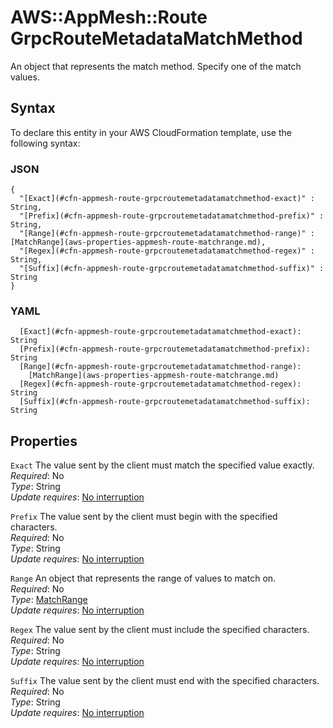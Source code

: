 # AWS::AppMesh::Route GrpcRouteMetadataMatchMethod<a name="aws-properties-appmesh-route-grpcroutemetadatamatchmethod"></a>

An object that represents the match method\. Specify one of the match values\.

## Syntax<a name="aws-properties-appmesh-route-grpcroutemetadatamatchmethod-syntax"></a>

To declare this entity in your AWS CloudFormation template, use the following syntax:

### JSON<a name="aws-properties-appmesh-route-grpcroutemetadatamatchmethod-syntax.json"></a>

```
{
  "[Exact](#cfn-appmesh-route-grpcroutemetadatamatchmethod-exact)" : String,
  "[Prefix](#cfn-appmesh-route-grpcroutemetadatamatchmethod-prefix)" : String,
  "[Range](#cfn-appmesh-route-grpcroutemetadatamatchmethod-range)" : [MatchRange](aws-properties-appmesh-route-matchrange.md),
  "[Regex](#cfn-appmesh-route-grpcroutemetadatamatchmethod-regex)" : String,
  "[Suffix](#cfn-appmesh-route-grpcroutemetadatamatchmethod-suffix)" : String
}
```

### YAML<a name="aws-properties-appmesh-route-grpcroutemetadatamatchmethod-syntax.yaml"></a>

```
  [Exact](#cfn-appmesh-route-grpcroutemetadatamatchmethod-exact): String
  [Prefix](#cfn-appmesh-route-grpcroutemetadatamatchmethod-prefix): String
  [Range](#cfn-appmesh-route-grpcroutemetadatamatchmethod-range): 
    [MatchRange](aws-properties-appmesh-route-matchrange.md)
  [Regex](#cfn-appmesh-route-grpcroutemetadatamatchmethod-regex): String
  [Suffix](#cfn-appmesh-route-grpcroutemetadatamatchmethod-suffix): String
```

## Properties<a name="aws-properties-appmesh-route-grpcroutemetadatamatchmethod-properties"></a>

`Exact`  <a name="cfn-appmesh-route-grpcroutemetadatamatchmethod-exact"></a>
The value sent by the client must match the specified value exactly\.  
*Required*: No  
*Type*: String  
*Update requires*: [No interruption](https://docs.aws.amazon.com/AWSCloudFormation/latest/UserGuide/using-cfn-updating-stacks-update-behaviors.html#update-no-interrupt)

`Prefix`  <a name="cfn-appmesh-route-grpcroutemetadatamatchmethod-prefix"></a>
The value sent by the client must begin with the specified characters\.  
*Required*: No  
*Type*: String  
*Update requires*: [No interruption](https://docs.aws.amazon.com/AWSCloudFormation/latest/UserGuide/using-cfn-updating-stacks-update-behaviors.html#update-no-interrupt)

`Range`  <a name="cfn-appmesh-route-grpcroutemetadatamatchmethod-range"></a>
An object that represents the range of values to match on\.  
*Required*: No  
*Type*: [MatchRange](aws-properties-appmesh-route-matchrange.md)  
*Update requires*: [No interruption](https://docs.aws.amazon.com/AWSCloudFormation/latest/UserGuide/using-cfn-updating-stacks-update-behaviors.html#update-no-interrupt)

`Regex`  <a name="cfn-appmesh-route-grpcroutemetadatamatchmethod-regex"></a>
The value sent by the client must include the specified characters\.  
*Required*: No  
*Type*: String  
*Update requires*: [No interruption](https://docs.aws.amazon.com/AWSCloudFormation/latest/UserGuide/using-cfn-updating-stacks-update-behaviors.html#update-no-interrupt)

`Suffix`  <a name="cfn-appmesh-route-grpcroutemetadatamatchmethod-suffix"></a>
The value sent by the client must end with the specified characters\.  
*Required*: No  
*Type*: String  
*Update requires*: [No interruption](https://docs.aws.amazon.com/AWSCloudFormation/latest/UserGuide/using-cfn-updating-stacks-update-behaviors.html#update-no-interrupt)